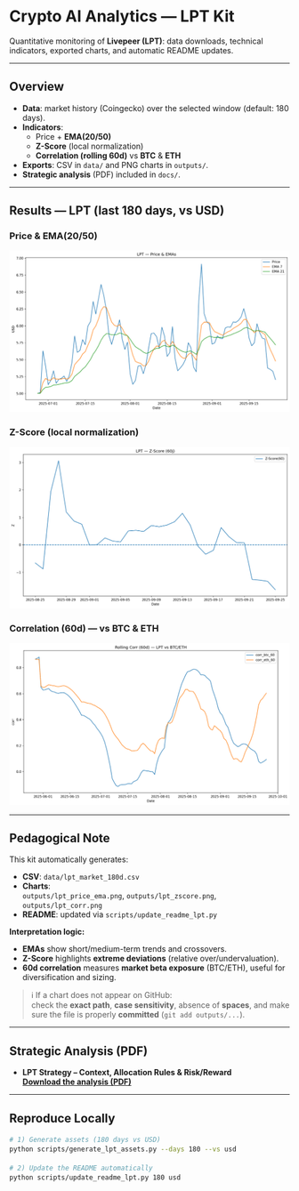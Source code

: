 ﻿# Crypto AI Analytics — LPT Kit

Quantitative monitoring of **Livepeer (LPT)**: data downloads, technical indicators, exported charts, and automatic README updates.

---

## Overview

- **Data**: market history (Coingecko) over the selected window (default: 180 days).  
- **Indicators**:
  - Price + **EMA(20/50)**
  - **Z-Score** (local normalization)
  - **Correlation (rolling 60d)** vs **BTC** & **ETH**
- **Exports**: CSV in `data/` and PNG charts in `outputs/`.
- **Strategic analysis** (PDF) included in `docs/`.

---

## Results — LPT (last 180 days, vs USD)

### Price & EMA(20/50)
![LPT Price + EMA](outputs/lpt_price_ema.png)

### Z-Score (local normalization)
![LPT Z-Score](outputs/lpt_zscore.png)

### Correlation (60d) — vs BTC & ETH
![Correlation LPT (60d) vs BTC & ETH](outputs/lpt_corr.png)

---

## Pedagogical Note

This kit automatically generates:

- **CSV**: `data/lpt_market_180d.csv`  
- **Charts**:  
  `outputs/lpt_price_ema.png`, `outputs/lpt_zscore.png`, `outputs/lpt_corr.png`  
- **README**: updated via `scripts/update_readme_lpt.py`

**Interpretation logic:**
- **EMAs** show short/medium-term trends and crossovers.  
- **Z-Score** highlights **extreme deviations** (relative over/undervaluation).  
- **60d correlation** measures **market beta exposure** (BTC/ETH), useful for diversification and sizing.  

> ℹ️ If a chart does not appear on GitHub:  
> check the **exact path**, **case sensitivity**, absence of **spaces**, and make sure the file is properly **committed** (`git add outputs/...`).  

---

## Strategic Analysis (PDF)

- **LPT Strategy – Context, Allocation Rules & Risk/Reward**  
  **[Download the analysis (PDF)](docs/lpt_analysis.pdf)**

---

## Reproduce Locally

```bash
# 1) Generate assets (180 days vs USD)
python scripts/generate_lpt_assets.py --days 180 --vs usd

# 2) Update the README automatically
python scripts/update_readme_lpt.py 180 usd
